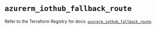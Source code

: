 # `azurerm_iothub_fallback_route`

Refer to the Terraform Registry for docs: [`azurerm_iothub_fallback_route`](https://registry.terraform.io/providers/hashicorp/azurerm/3.103.1/docs/resources/iothub_fallback_route).
